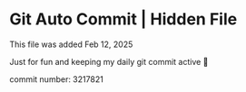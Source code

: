 # Git Auto Commit | Hidden File

This file was added Feb 12, 2025

Just for fun and keeping my daily git commit active 🤪

commit number: 3217821
